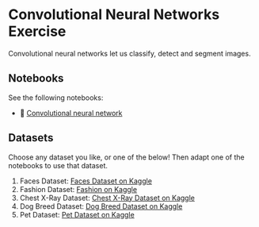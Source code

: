 # Convolutional Neural Networks Exercise

Convolutional neural networks let us classify, detect and segment images.

## Notebooks

See the following notebooks:
- 📝 [Convolutional neural network](https://colab.research.google.com/drive/1EmuCJ5nmVkJHcAqZYajnYWEjyh4wp7FS?usp=sharing)

## Datasets

Choose any dataset you like, or one of the below! Then adapt one of the notebooks to use that dataset.

1. Faces Dataset: [Faces Dataset on Kaggle](https://www.kaggle.com/datasets/jessicali9530/celeba-dataset)
2. Fashion Dataset: [Fashion on Kaggle](https://www.kaggle.com/datasets/zalando-research/fashionmnist)
3. Chest X-Ray Dataset: [Chest X-Ray Dataset on Kaggle](https://www.kaggle.com/datasets/paultimothymooney/chest-xray-pneumonia)
4. Dog Breed Dataset: [Dog Breed Dataset on Kaggle](https://www.kaggle.com/competitions/dog-breed-identification)
5. Pet Dataset: [Pet Dataset on Kaggle](https://www.robots.ox.ac.uk/~vgg/data/pets/)
